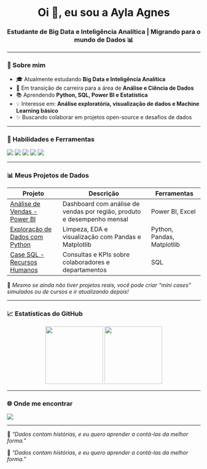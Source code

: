 <!-- Capa animada ou estática -->
<h1 align="center">Oi 👋, eu sou a Ayla Agnes</h1>
<h3 align="center">Estudante de Big Data e Inteligência Analítica | Migrando para o mundo de Dados 📊</h3>

---

### 🌱 Sobre mim 
- 🎓 Atualmente estudando **Big Data e Inteligência Analítica**  
- 💼 Em transição de carreira para a área de **Análise e Ciência de Dados**  
- 📚 Aprendendo **Python, SQL, Power BI e Estatística**  
- 💡 Interesse em: **Análise exploratória, visualização de dados e Machine Learning básico**  
- ✨ Buscando colaborar em projetos open-source e desafios de dados  

---

### 🧠 Habilidades e Ferramentas
<p align="left">
  <img src="https://img.shields.io/badge/Python-3776AB?logo=python&logoColor=white" />
  <img src="https://img.shields.io/badge/SQL-316192?logo=postgresql&logoColor=white" />
  <img src="https://img.shields.io/badge/PowerBI-F2C811?logo=powerbi&logoColor=white" />
  <img src="https://img.shields.io/badge/Excel-217346?logo=microsoftexcel&logoColor=white" />
  <img src="https://img.shields.io/badge/Google_Data_Studio-4285F4?logo=google&logoColor=white" />
</p>

---

### 📊 Meus Projetos de Dados

| Projeto | Descrição | Ferramentas |
|----------|------------|-------------|
| [Análise de Vendas - Power BI](https://github.com/aylaagnes/projeto-vendas-powerbi) | Dashboard com análise de vendas por região, produto e desempenho mensal | Power BI, Excel |
| [Exploração de Dados com Python](https://github.com/aylaagnes/analise-dados-python) | Limpeza, EDA e visualização com Pandas e Matplotlib | Python, Pandas, Matplotlib |
| [Case SQL - Recursos Humanos](https://github.com/aylaagnes/sql-rh-analise) | Consultas e KPIs sobre colaboradores e departamentos | SQL |

🧩 *Mesmo se ainda não tiver projetos reais, você pode criar “mini cases” simulados ou de cursos e ir atualizando depois!*

---

### 📈 Estatísticas do GitHub

<p align="center">
  <img src="https://github-readme-stats.vercel.app/api?username=aylaagnes&show_icons=true&theme=dracula" height="150"/>
  <img src="https://github-readme-stats.vercel.app/api/top-langs/?username=aylaagnes&layout=compact&theme=dracula" height="150"/>
</p>

---

### 🌐 Onde me encontrar
<p align="left">
  <a href="https://www.linkedin.com/in/ayla-agnes-pitangui-coutinho/" target="_blank"><img src="https://img.shields.io/badge/-LinkedIn-%230077B5?logo=linkedin&logoColor=white" /></a>
 

---

💬 *“Dados contam histórias, e eu quero aprender a contá-las da melhor forma.”*

💬 *“Dados contam histórias, e eu quero aprender a contá-las da melhor forma.”*
